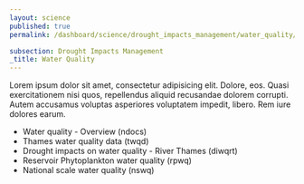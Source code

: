 ```yaml
---
layout: science
published: true
permalink: /dashboard/science/drought_impacts_management/water_quality/

subsection: Drought Impacts Management
_title: Water Quality
---
```


Lorem ipsum dolor sit amet, consectetur adipisicing elit. Dolore, eos. Quasi exercitationem nisi quos, repellendus aliquid recusandae dolorem corrupti. Autem accusamus voluptas asperiores voluptatem impedit, libero. Rem iure dolores earum.

* Water quality - Overview (ndocs)
* Thames water quality data (twqd)
* Drought impacts on water quality - River Thames (diwqrt)
* Reservoir Phytoplankton water quality (rpwq)
* National scale water quality (nswq)
